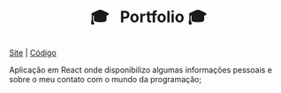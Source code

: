 # <p align="center">:mortar_board:  &nbsp; Portfolio :mortar_board: </p>

#### <p align="center">
<a href="https://christopher-hauschild.netlify.app">Site</a> | <a href="https://github.com/ChristopherHauschild/My-Portfolio">Código</a>
</p>

Aplicação em React onde disponibilizo algumas informações pessoais e sobre o meu contato com o mundo da programação;
